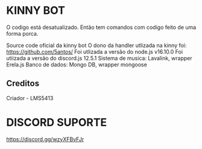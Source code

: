 # KINNY BOT

O codigo está desatualizado. Então tem comandos com codigo feito de uma forma porca.

Source code oficial da kinny bot
O dono da handler utlizada na kinny foi: https://github.com/5antos/
Foi utlizada a versão do node.js v16.10.0 
Foi utiizada a versão do discord.js 12.5.1 
Sistema de musica: Lavalink, wrapper Erela.js 
Banco de dados: Mongo DB, wrapper mongoose
## Creditos
Criador - LMS5413

# DISCORD SUPORTE

https://discord.gg/wzyXFBvFJr
